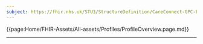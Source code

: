```yaml
---
subject: https://fhir.nhs.uk/STU3/StructureDefinition/CareConnect-GPC-ProcedureRequest-1
---
```


{{page:Home/FHIR-Assets/All-assets/Profiles/ProfileOverview.page.md}}

---